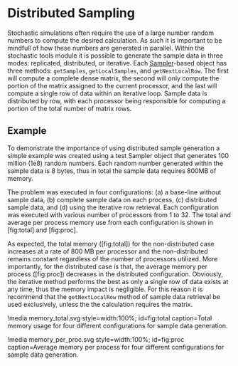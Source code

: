 # Distributed Sampling

Stochastic simulations often require the use of a large number random numbers to compute the
desired calculation. As such it is important to be mindfull of how these numbers are generated
in parallel. Within the stochastic tools module it is possible to generate the sample data in
three modes: replicated, distributed, or iterative. Each [Sampler](samplers/Sampler.md)-based object
has three methods: `getSamples`, `getLocalSamples`, and `getNextLocalRow`. The first will compute
a complete dense matrix, the second will only compute the portion of the matrix assigned to the
current processor, and the last will compute a single row of data within an iterative loop. Sample
data is distributed by row, with each processor being responsible for computing a portion of the
total number of matrix rows.

## Example

To demonstrate the importance of using distributed sample generation a simple example was created
using a test Sampler object that generates 100 million (1e8) random numbers. Each random number
generated within the sample data is 8 bytes, thus in total the sample data requires 800MB of memory.

The problem was executed in four configurations: (a) a base-line without sample data, (b) complete
sample data on each process, (c) distributed sample data, and (d) using the iterative row retrieval.
Each configuration was executed with various number of processors from 1 to 32. The total and average
per process memory use from each configuration is shown in [fig:total] and [fig:proc].

As expected, the total memory ([fig:total]) for the non-distributed case increases at a rate of
800 MB per processor and the non-distributed remains constant regardless of the number of
processors utilized. More importantly, for the distributed case is that, the average memory per
process ([fig:proc]) decreases in the distributed configuration. Obviously, the iterative method performs the
best as only a single row of data exists at any time, thus the memory impact is negligible. For
this reason it is recommend that the `getNextLocalRow` method of sample data retrieval be used
exclusively, unless the the calculation requires the matrix.

!media memory_total.svg style=width:100%; id=fig:total
       caption=Total memory usage for four different configurations for sample data generation.

!media memory_per_proc.svg style=width:100%; id=fig:proc
       caption=Average memory per process for four different configurations for sample data generation.
